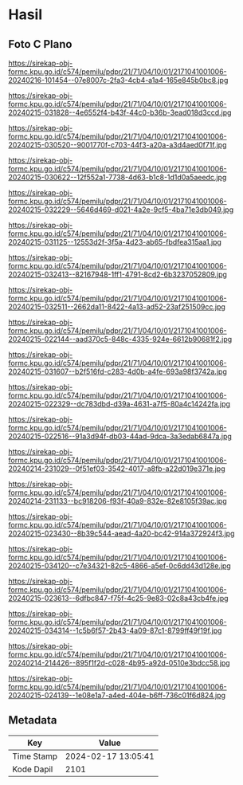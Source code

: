 # Hasil

## Foto C Plano

https://sirekap-obj-formc.kpu.go.id/c574/pemilu/pdpr/21/71/04/10/01/2171041001006-20240216-101454--07e8007c-2fa3-4cb4-a1a4-165e845b0bc8.jpg

https://sirekap-obj-formc.kpu.go.id/c574/pemilu/pdpr/21/71/04/10/01/2171041001006-20240215-031828--4e6552f4-b43f-44c0-b36b-3ead018d3ccd.jpg

https://sirekap-obj-formc.kpu.go.id/c574/pemilu/pdpr/21/71/04/10/01/2171041001006-20240215-030520--9001770f-c703-44f3-a20a-a3d4aed0f71f.jpg

https://sirekap-obj-formc.kpu.go.id/c574/pemilu/pdpr/21/71/04/10/01/2171041001006-20240215-030622--12f552a1-7738-4d63-b1c8-1d1d0a5aeedc.jpg

https://sirekap-obj-formc.kpu.go.id/c574/pemilu/pdpr/21/71/04/10/01/2171041001006-20240215-032229--5646d469-d021-4a2e-9cf5-4ba71e3db049.jpg

https://sirekap-obj-formc.kpu.go.id/c574/pemilu/pdpr/21/71/04/10/01/2171041001006-20240215-031125--12553d2f-3f5a-4d23-ab65-fbdfea315aa1.jpg

https://sirekap-obj-formc.kpu.go.id/c574/pemilu/pdpr/21/71/04/10/01/2171041001006-20240215-032413--82167948-1ff1-4791-8cd2-6b3237052809.jpg

https://sirekap-obj-formc.kpu.go.id/c574/pemilu/pdpr/21/71/04/10/01/2171041001006-20240215-032511--2662da11-8422-4a13-ad52-23af251509cc.jpg

https://sirekap-obj-formc.kpu.go.id/c574/pemilu/pdpr/21/71/04/10/01/2171041001006-20240215-022144--aad370c5-848c-4335-924e-6612b90681f2.jpg

https://sirekap-obj-formc.kpu.go.id/c574/pemilu/pdpr/21/71/04/10/01/2171041001006-20240215-031607--b2f516fd-c283-4d0b-a4fe-693a98f3742a.jpg

https://sirekap-obj-formc.kpu.go.id/c574/pemilu/pdpr/21/71/04/10/01/2171041001006-20240215-022329--dc783dbd-d39a-4631-a7f5-80a4c14242fa.jpg

https://sirekap-obj-formc.kpu.go.id/c574/pemilu/pdpr/21/71/04/10/01/2171041001006-20240215-022516--91a3d94f-db03-44ad-9dca-3a3edab6847a.jpg

https://sirekap-obj-formc.kpu.go.id/c574/pemilu/pdpr/21/71/04/10/01/2171041001006-20240214-231029--0f51ef03-3542-4017-a8fb-a22d019e371e.jpg

https://sirekap-obj-formc.kpu.go.id/c574/pemilu/pdpr/21/71/04/10/01/2171041001006-20240214-231133--bc918206-f93f-40a9-832e-82e8105f39ac.jpg

https://sirekap-obj-formc.kpu.go.id/c574/pemilu/pdpr/21/71/04/10/01/2171041001006-20240215-023430--8b39c544-aead-4a20-bc42-914a372924f3.jpg

https://sirekap-obj-formc.kpu.go.id/c574/pemilu/pdpr/21/71/04/10/01/2171041001006-20240215-034120--c7e34321-82c5-4866-a5ef-0c6dd43d128e.jpg

https://sirekap-obj-formc.kpu.go.id/c574/pemilu/pdpr/21/71/04/10/01/2171041001006-20240215-023613--6dfbc847-f75f-4c25-9e83-02c8a43cb4fe.jpg

https://sirekap-obj-formc.kpu.go.id/c574/pemilu/pdpr/21/71/04/10/01/2171041001006-20240215-034314--1c5b6f57-2b43-4a09-87c1-8799ff49f19f.jpg

https://sirekap-obj-formc.kpu.go.id/c574/pemilu/pdpr/21/71/04/10/01/2171041001006-20240214-214426--895f1f2d-c028-4b95-a92d-0510e3bdcc58.jpg

https://sirekap-obj-formc.kpu.go.id/c574/pemilu/pdpr/21/71/04/10/01/2171041001006-20240215-024139--1e08e1a7-a4ed-404e-b6ff-736c01f6d824.jpg


## Metadata

| Key        | Value               |
| ---------- | ------------------- |
| Time Stamp | 2024-02-17 13:05:41 |
| Kode Dapil | 2101                |



